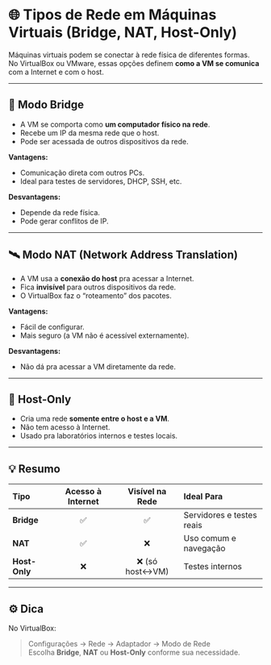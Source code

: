 # 🌐 Tipos de Rede em Máquinas Virtuais (Bridge, NAT, Host-Only)

Máquinas virtuais podem se conectar à rede física de diferentes formas.  
No VirtualBox ou VMware, essas opções definem **como a VM se comunica** com a Internet e com o host.

---

## 🌉 Modo Bridge
- A VM se comporta como **um computador físico na rede**.  
- Recebe um IP da mesma rede que o host.  
- Pode ser acessada de outros dispositivos da rede.

**Vantagens:**
- Comunicação direta com outros PCs.  
- Ideal para testes de servidores, DHCP, SSH, etc.

**Desvantagens:**
- Depende da rede física.  
- Pode gerar conflitos de IP.

---

## 🛰️ Modo NAT (Network Address Translation)
- A VM usa a **conexão do host** pra acessar a Internet.  
- Fica **invisível** para outros dispositivos da rede.  
- O VirtualBox faz o “roteamento” dos pacotes.

**Vantagens:**
- Fácil de configurar.  
- Mais seguro (a VM não é acessível externamente).

**Desvantagens:**
- Não dá pra acessar a VM diretamente da rede.

---

## 🧱 Host-Only
- Cria uma rede **somente entre o host e a VM**.  
- Não tem acesso à Internet.  
- Usado pra laboratórios internos e testes locais.

---

## 💡 Resumo

| Tipo | Acesso à Internet | Visível na Rede | Ideal Para |
|:--|:--:|:--:|:--|
| **Bridge** | ✅ | ✅ | Servidores e testes reais |
| **NAT** | ✅ | ❌ | Uso comum e navegação |
| **Host-Only** | ❌ | ❌ (só host↔VM) | Testes internos |

---

## ⚙️ Dica
No VirtualBox:
> Configurações → Rede → Adaptador → Modo de Rede  
Escolha **Bridge**, **NAT** ou **Host-Only** conforme sua necessidade.
